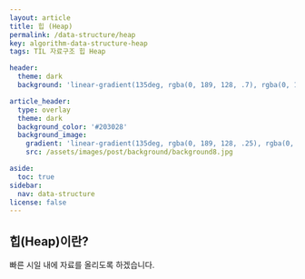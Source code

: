 ```yaml
---
layout: article
title: 힙 (Heap)
permalink: /data-structure/heap
key: algorithm-data-structure-heap
tags: TIL 자료구조 힙 Heap

header:
  theme: dark
  background: 'linear-gradient(135deg, rgba(0, 189, 128, .7), rgba(0, 128, 255, .8))'

article_header:
  type: overlay
  theme: dark
  background_color: '#203028'
  background_image:
    gradient: 'linear-gradient(135deg, rgba(0, 189, 128, .25), rgba(0, 128, 255, .3))'
    src: /assets/images/post/background/background8.jpg

aside:
  toc: true
sidebar:
  nav: data-structure
license: false
---
```


## 힙(Heap)이란?
<!--more-->

빠른 시일 내에 자료를 올리도록 하겠습니다.